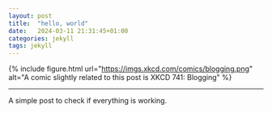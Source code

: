 ```yaml
---
layout: post
title:  "hello, world"
date:   2024-03-11 21:31:45+01:00
categories: jekyll
tags: jekyll
---
```


{% include figure.html url="https://imgs.xkcd.com/comics/blogging.png" alt="A comic slightly related to this post is XKCD 741: Blogging" %}

---

A simple post to check if everything is working.
